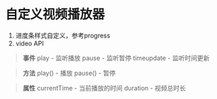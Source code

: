 # 自定义视频播放器

1. 进度条样式自定义，参考progress
2. video API

> **事件**
> play - 监听播放
> pause - 监听暂停
> timeupdate - 监听时间更新

> **方法**
> play() - 播放
> pause() - 暂停

> **属性**
> currentTime - 当前播放的时间
> duration - 视频总时长